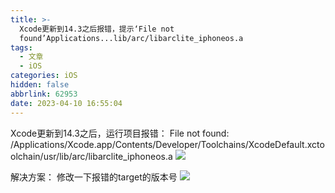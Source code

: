 ```yaml
---
title: >-
  Xcode更新到14.3之后报错，提示‘File not
  found’Applications...lib/arc/libarclite_iphoneos.a
tags:
  - 文章
  - iOS
categories: iOS
hidden: false
abbrlink: 62953
date: 2023-04-10 16:55:04
---
```


Xcode更新到14.3之后，运行项目报错：
File not found: /Applications/Xcode.app/Contents/Developer/Toolchains/XcodeDefault.xctoolchain/usr/lib/arc/libarclite_iphoneos.a
![](https://picogo-1257295947.cos.ap-beijing.myqcloud.com/iOS/%E6%88%AA%E5%B1%8F2023-04-10%2016.46.56-thumb.png)

解决方案：
修改一下报错的target的版本号
![](https://picogo-1257295947.cos.ap-beijing.myqcloud.com/iOS/%E6%88%AA%E5%B1%8F2023-04-10%2016.56.11-thumb.png)